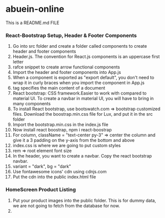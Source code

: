 # abuein-online

This is a README.md FILE

### React-Bootstrap Setup, Header & Footer Components

1. Go into src folder and create a folder called components to create header and footer components
2. Header.js. The convention for React.js components is an uppercase first letter
3. rafce snippet to create arrow functional components
4. Import the header and footer components into App.js
5. When a component is exported as "export default", you don't need to wrap it in curly braces when you import the component in App.js
6. <main> tag specifies the main content of a document
7. React bootstrap: CSS framework.Easier to work with compared to material UI. To create a navbar in material UI, you will have to bring in many components
8. To install React bootstrap, use bootswatch.com => bootstrap customized files. Download the boostrap.min.css file for Lux, and put it in the src folder
9. Import the bootstrap.min.css in the index.js file
10. Now install react boostrap, npm i react-boostrap
11. For column, className = "text-center py-3" => center the column and give it a 3 padding on the y-axis from the bottom and above
12. index.css is where we are going to put custom styles
13. rem => root element font size
14. In the header, you want to create a navbar. Copy the react bootstrap navbar.
15. variant = "dark", bg = "dark"
16. Use fontawesome icons' cdn using cdnjs.com
17. Put the cdn into the public index.html file

### HomeScreen Product Listing

1. Put your product images into the public folder. This is for dummy data, we are not going to fetch from the database for now.
2.
